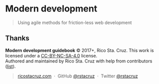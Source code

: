 # Modern development

> Using agile methods for friction-less web development

## Thanks

**Modern development guidebook** © 2017+, Rico Sta. Cruz. This work is licensed under a [CC-BY-NC-SA-4.0][CC] license.<br>
Authored and maintained by Rico Sta. Cruz with help from contributors ([list][contributors]).

> [ricostacruz.com](http://ricostacruz.com) &nbsp;&middot;&nbsp;
> GitHub [@rstacruz](https://github.com/rstacruz) &nbsp;&middot;&nbsp;
> Twitter [@rstacruz](https://twitter.com/rstacruz)

[CC]: https://creativecommons.org/licenses/by-nc-sa/4.0/
[contributors]: http://github.com/rstacruz/modern-development/contributors
